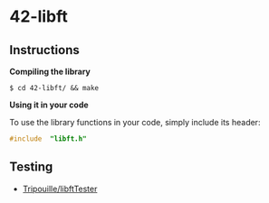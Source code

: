 # 42-libft


## Instructions

**Compiling the library**

```shell
$ cd 42-libft/ && make
```

**Using it in your code**

To use the library functions in your code, simply include its header:

```C
#include  "libft.h"
```

##  Testing

* [Tripouille/libftTester](https://github.com/Tripouille/libftTester.git)




